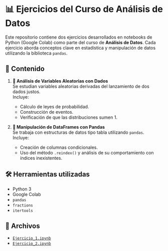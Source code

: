 # 📊 Ejercicios del Curso de Análisis de Datos

Este repositorio contiene dos ejercicios desarrollados en notebooks de Python (Google Colab) como parte del curso de **Análisis de Datos**. Cada ejercicio aborda conceptos clave en estadística y manipulación de datos utilizando la biblioteca `pandas`.

## 📁 Contenido

1. **🎲 Análisis de Variables Aleatorias con Dados**  
   Se estudian variables aleatorias derivadas del lanzamiento de dos dados justos.  
   Incluye:
   - Cálculo de leyes de probabilidad.
   - Construcción de eventos.
   - Verificación de que las distribuciones sumen 1.

2. **🧪 Manipulación de DataFrames con Pandas**  
   Se trabaja con estructuras de datos tipo tabla utilizando `pandas`.  
   Incluye:
   - Creación de columnas condicionales.
   - Uso del método `.reindex()` y análisis de su comportamiento con índices inexistentes.

## 🛠️ Herramientas utilizadas

- Python 3
- Google Colab
- `pandas`
- `fractions`
- `itertools`

## 📎 Archivos

- [`Ejercicio_1.ipynb`](.Ejercicio_1.ipynb)
- [`Ejercicio_2.ipynb`](.Ejercicio_2.ipynb)

